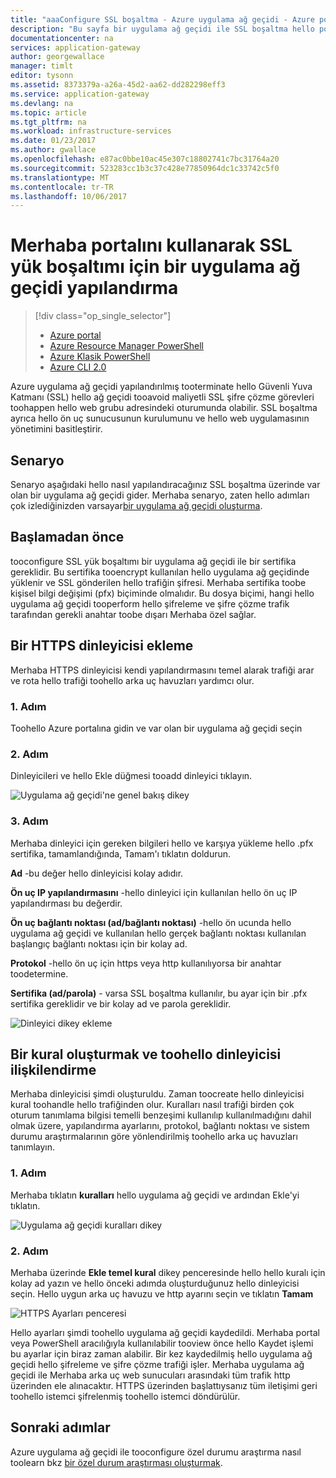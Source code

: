 ```yaml
---
title: "aaaConfigure SSL boşaltma - Azure uygulama ağ geçidi - Azure portalı | Microsoft Docs"
description: "Bu sayfa bir uygulama ağ geçidi ile SSL boşaltma hello portalını kullanarak yönergeleri toocreate sağlar"
documentationcenter: na
services: application-gateway
author: georgewallace
manager: timlt
editor: tysonn
ms.assetid: 8373379a-a26a-45d2-aa62-dd282298eff3
ms.service: application-gateway
ms.devlang: na
ms.topic: article
ms.tgt_pltfrm: na
ms.workload: infrastructure-services
ms.date: 01/23/2017
ms.author: gwallace
ms.openlocfilehash: e87ac0bbe10ac45e307c18802741c7bc31764a20
ms.sourcegitcommit: 523283cc1b3c37c428e77850964dc1c33742c5f0
ms.translationtype: MT
ms.contentlocale: tr-TR
ms.lasthandoff: 10/06/2017
---
```

# <a name="configure-an-application-gateway-for-ssl-offload-by-using-hello-portal"></a>Merhaba portalını kullanarak SSL yük boşaltımı için bir uygulama ağ geçidi yapılandırma

> [!div class="op_single_selector"]
> * [Azure portal](application-gateway-ssl-portal.md)
> * [Azure Resource Manager PowerShell](application-gateway-ssl-arm.md)
> * [Azure Klasik PowerShell](application-gateway-ssl.md)
> * [Azure CLI 2.0](application-gateway-ssl-cli.md)

Azure uygulama ağ geçidi yapılandırılmış tooterminate hello Güvenli Yuva Katmanı (SSL) hello ağ geçidi tooavoid maliyetli SSL şifre çözme görevleri toohappen hello web grubu adresindeki oturumunda olabilir. SSL boşaltma ayrıca hello ön uç sunucusunun kurulumunu ve hello web uygulamasının yönetimini basitleştirir.

## <a name="scenario"></a>Senaryo

Senaryo aşağıdaki hello nasıl yapılandıracağınız SSL boşaltma üzerinde var olan bir uygulama ağ geçidi gider. Merhaba senaryo, zaten hello adımları çok izlediğinizden varsayar[bir uygulama ağ geçidi oluşturma](application-gateway-create-gateway-portal.md).

## <a name="before-you-begin"></a>Başlamadan önce

tooconfigure SSL yük boşaltımı bir uygulama ağ geçidi ile bir sertifika gereklidir. Bu sertifika tooencrypt kullanılan hello uygulama ağ geçidinde yüklenir ve SSL gönderilen hello trafiğin şifresi. Merhaba sertifika toobe kişisel bilgi değişimi (pfx) biçiminde olmalıdır. Bu dosya biçimi, hangi hello uygulama ağ geçidi tooperform hello şifreleme ve şifre çözme trafik tarafından gerekli anahtar toobe dışarı Merhaba özel sağlar.

## <a name="add-an-https-listener"></a>Bir HTTPS dinleyicisi ekleme

Merhaba HTTPS dinleyicisi kendi yapılandırmasını temel alarak trafiği arar ve rota hello trafiği toohello arka uç havuzları yardımcı olur.

### <a name="step-1"></a>1. Adım

Toohello Azure portalına gidin ve var olan bir uygulama ağ geçidi seçin

### <a name="step-2"></a>2. Adım

Dinleyicileri ve hello Ekle düğmesi tooadd dinleyici tıklayın.

![Uygulama ağ geçidi'ne genel bakış dikey][1]

### <a name="step-3"></a>3. Adım

Merhaba dinleyici için gereken bilgileri hello ve karşıya yükleme hello .pfx sertifika, tamamlandığında, Tamam'ı tıklatın doldurun.

**Ad** -bu değer hello dinleyicisi kolay adıdır.

**Ön uç IP yapılandırmasını** -hello dinleyici için kullanılan hello ön uç IP yapılandırması bu değerdir.

**Ön uç bağlantı noktası (ad/bağlantı noktası)** -hello ön ucunda hello uygulama ağ geçidi ve kullanılan hello gerçek bağlantı noktası kullanılan başlangıç bağlantı noktası için bir kolay ad.

**Protokol** -hello ön uç için https veya http kullanılıyorsa bir anahtar toodetermine.

**Sertifika (ad/parola)** - varsa SSL boşaltma kullanılır, bu ayar için bir .pfx sertifika gereklidir ve bir kolay ad ve parola gereklidir.

![Dinleyici dikey ekleme][2]

## <a name="create-a-rule-and-associate-it-toohello-listener"></a>Bir kural oluşturmak ve toohello dinleyicisi ilişkilendirme

Merhaba dinleyicisi şimdi oluşturuldu. Zaman toocreate hello dinleyicisi kural toohandle hello trafiğinden olur. Kuralları nasıl trafiği birden çok oturum tanımlama bilgisi temelli benzeşimi kullanılıp kullanılmadığını dahil olmak üzere, yapılandırma ayarlarını, protokol, bağlantı noktası ve sistem durumu araştırmalarının göre yönlendirilmiş toohello arka uç havuzları tanımlayın.

### <a name="step-1"></a>1. Adım

Merhaba tıklatın **kuralları** hello uygulama ağ geçidi ve ardından Ekle'yi tıklatın.

![Uygulama ağ geçidi kuralları dikey][3]

### <a name="step-2"></a>2. Adım

Merhaba üzerinde **Ekle temel kural** dikey penceresinde hello hello kuralı için kolay ad yazın ve hello önceki adımda oluşturduğunuz hello dinleyicisi seçin. Hello uygun arka uç havuzu ve http ayarını seçin ve tıklatın **Tamam**

![HTTPS Ayarları penceresi][4]

Hello ayarları şimdi toohello uygulama ağ geçidi kaydedildi. Merhaba portal veya PowerShell aracılığıyla kullanılabilir tooview önce hello Kaydet işlemi bu ayarlar için biraz zaman alabilir. Bir kez kaydedilmiş hello uygulama ağ geçidi hello şifreleme ve şifre çözme trafiği işler. Merhaba uygulama ağ geçidi ile Merhaba arka uç web sunucuları arasındaki tüm trafik http üzerinden ele alınacaktır. HTTPS üzerinden başlattıysanız tüm iletişimi geri toohello istemci şifrelenmiş toohello istemci döndürülür.

## <a name="next-steps"></a>Sonraki adımlar

Azure uygulama ağ geçidi ile tooconfigure özel durumu araştırma nasıl toolearn bkz [bir özel durum araştırması oluşturmak](application-gateway-create-gateway-portal.md).

[1]: ./media/application-gateway-ssl-portal/figure1.png
[2]: ./media/application-gateway-ssl-portal/figure2.png
[3]: ./media/application-gateway-ssl-portal/figure3.png
[4]: ./media/application-gateway-ssl-portal/figure4.png
